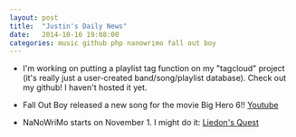 ```yaml
---
layout: post
title:  "Justin's Daily News"
date:   2014-10-16 19:08:00
categories: music github php nanowrimo fall out boy
---
```

* I'm working on putting a playlist tag function on my "tagcloud" project (it's really just a user-created band/song/playlist database). Check out my github! I haven't hosted it yet.

* Fall Out Boy released a new song for the movie Big Hero 6!! [Youtube](https://www.youtube.com/watch?v=l9PxOanFjxQ&feature=youtu.be)

* NaNoWriMo starts on November 1. I might do it: [Liedon's Quest](http://nanowrimo.org/participants/justin-rabensdorf/novels/liedon-s-quest)

